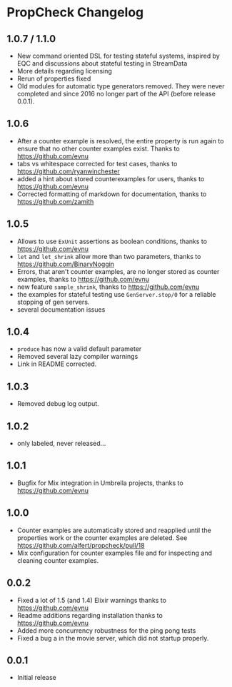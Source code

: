 # PropCheck Changelog

## 1.0.7 / 1.1.0
* New command oriented DSL for testing stateful systems, inspired by EQC and
  discussions about stateful testing in StreamData
* More details regarding licensing
* Rerun of properties fixed
* Old modules for automatic type generators removed. They were never completed and
  since 2016 no longer part of the API (before release 0.0.1).

## 1.0.6
* After a counter example is resolved, the entire property is run again to
  ensure that no other counter examples exist. Thanks to https://github.com/evnu
* tabs vs whitespace corrected for test cases, thanks to https://github.com/ryanwinchester
* added a hint about stored counterexamples for users, thanks to https://github.com/evnu
* Corrected formatting of markdown for documentation, thanks to https://github.com/zamith


## 1.0.5
* Allows to use `ExUnit` assertions as boolean conditions, thanks to https://github.com/evnu
* `let` and `let_shrink` allow more than two parameters, thanks to https://github.com/BinaryNoggin
* Errors, that aren't counter examples, are no longer stored as counter examples,  thanks to https://github.com/evnu
* new feature `sample_shrink`, thanks to https://github.com/evnu
* the examples for stateful testing use `GenServer.stop/0` for a reliable
  stopping of gen servers.
* several documentation issues

## 1.0.4
* `produce` has now a valid default parameter
* Removed several lazy compiler warnings
* Link in README corrected.

## 1.0.3
* Removed debug log output.

## 1.0.2
* only labeled, never released...

## 1.0.1
* Bugfix for Mix integration in Umbrella projects, thanks to https://github.com/evnu

## 1.0.0
* Counter examples are automatically stored and reapplied until the properties work
  or the counter examples are deleted. See https://github.com/alfert/propcheck/pull/18
* Mix configuration for counter examples file and for inspecting and cleaning
  counter examples.

## 0.0.2
* Fixed a lot of 1.5 (and 1.4) Elixir warnings thanks to https://github.com/evnu
* Readme additions regarding installation thanks to https://github.com/evnu
* Added more concurrency robustness for the ping pong tests
* Fixed a bug a in the movie server, which did not startup properly.

## 0.0.1
* Initial release
